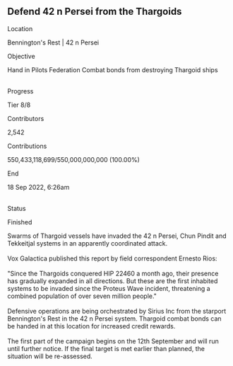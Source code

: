 ## Defend 42 n Persei from the Thargoids

Location

Bennington\'s Rest \| 42 n Persei

Objective

Hand in Pilots Federation Combat bonds from destroying Thargoid ships

\
Progress

Tier 8/8

Contributors

2,542

Contributions

550,433,118,699/550,000,000,000 (100.00%)

End

18 Sep 2022, 6:26am

\
Status

Finished

Swarms of Thargoid vessels have invaded the 42 n Persei, Chun Pindit and
Tekkeitjal systems in an apparently coordinated attack.\
\
Vox Galactica published this report by field correspondent Ernesto
Rios:\
\
\"Since the Thargoids conquered HIP 22460 a month ago, their presence
has gradually expanded in all directions. But these are the first
inhabited systems to be invaded since the Proteus Wave incident,
threatening a combined population of over seven million people.\"\
\
Defensive operations are being orchestrated by Sirius Inc from the
starport Bennington\'s Rest in the 42 n Persei system. Thargoid combat
bonds can be handed in at this location for increased credit rewards.\
\
The first part of the campaign begins on the 12th September and will run
until further notice. If the final target is met earlier than planned,
the situation will be re-assessed.
